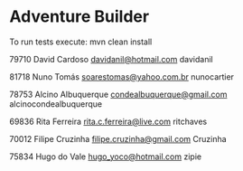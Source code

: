 # Adventure Builder

To run tests execute: mvn clean install

79710 David Cardoso davidanil@hotmail.com davidanil

81718 Nuno Tomás soarestomas@yahoo.com.br nunocartier

78753 Alcino Albuquerque condealbuquerque@gmail.com alcinocondealbuquerque

69836 Rita Ferreira rita.c.ferreira@live.com ritchaves

70012 Filipe Cruzinha filipe.cruzinha@gmail.com Cruzinha

75834 Hugo do Vale hugo_yoco@hotmail.com zipie


